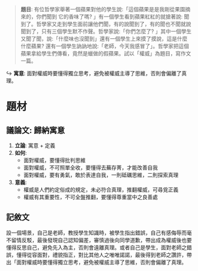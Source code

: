 > **題目**:
> 有位哲學家舉著一個蘋果對他的學生說:「這個蘋果是是我剛從果園摘來的，你們聞到 它的香味了嗎? 」有一個學生看到蘋果紅紅的就搶著說: 聞到了。哲學家又走到學生面前讓他們聞，有的說聞到了，有的聞也不聞就說聞到了，只有三個學生默不作聲。哲學家說:「你們怎麼了? 」其中一個學生又聞了聞，說:「什麼味也沒聞到」還有一個學生上來摸了摸說，這是什麼什麼蘋果? 還有一個學生訥訥地說:「老師，今天我感冒了」。哲學家把這個蘋果拿給學生們傳看，竟然是蠟做的假蘋果。試以「權威」為題目，寫作文一篇。

↪ **寓意**: 面對權威時要懂得獨立思考，避免被權威主導了思維，否則會偏離了真理。

# 題材
## 議論文: 歸納寓意
1. **立論**: 寓意 + 定義
2. **如何**:
	- 面對權威，要懂得批判思維
	- 面對權威，不可照單全收，要懂得去蕪存菁，才能改善自我
	- 面對權威，要有勇氣，敢於表達自我，一則砥礪思維，二則探索真理
3. **意義**:
	- 權威是人們約定俗成的規定，未必符合真理，推翻權威，可尋覓正義
	- 權威有其重要性，不可全盤推翻，要懂得尊重當中之良善處

## 記敘文
設一個場景，自己是老師，教授學生知識時，被學生指出錯誤，自己有感侮辱而毫不留情反駁，最後發現自己認知偏差，審慎過後向同學道歉，帶出成為權威後也要懂得反思自己，避免先入為主，否則會遠離真理。或者自己是學生，面對老師之錯誤，懂得從容面對，禮貌指正，對比其他人之唯唯諾諾，最後得到老師之讚許，帶出「面對權威時要懂得獨立思考，避免被權威主導了思維，否則會偏離了真理。
